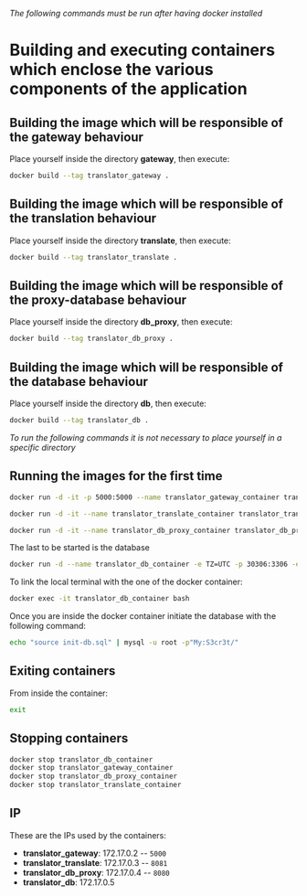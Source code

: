 *The following commands must be run after having docker installed*

# Building and executing containers which enclose the various components of the application
## Building the image which will be responsible of the gateway behaviour
Place yourself inside the directory **gateway**, then execute:
```bash
docker build --tag translator_gateway .
```

## Building the image which will be responsible of the translation behaviour
Place yourself inside the directory **translate**, then execute:
```bash
docker build --tag translator_translate .
```

## Building the image which will be responsible of the proxy-database behaviour
Place yourself inside the directory **db_proxy**, then execute:
```bash
docker build --tag translator_db_proxy .
```

## Building the image which will be responsible of the database behaviour
Place yourself inside the directory **db**, then execute:
```bash
docker build --tag translator_db .
```

*To run the following commands it is not necessary to place yourself in a specific directory*
## Running the images for the first time
```bash
docker run -d -it -p 5000:5000 --name translator_gateway_container translator_gateway
```
```bash
docker run -d -it --name translator_translate_container translator_translate
```
```bash
docker run -d -it --name translator_db_proxy_container translator_db_proxy
```

The last to be started is the database
```bash
docker run -d --name translator_db_container -e TZ=UTC -p 30306:3306 -e MYSQL_ROOT_PASSWORD=My:S3cr3t/ translator_db
```
To link the local terminal with the one of the docker container:
```bash
docker exec -it translator_db_container bash
```
Once you are inside the docker container initiate the database with the following command:
``` bash
echo "source init-db.sql" | mysql -u root -p"My:S3cr3t/"
```

## Exiting containers
From inside the container:
```bash
exit
```

## Stopping containers
```bash
docker stop translator_db_container
docker stop translator_gateway_container
docker stop translator_db_proxy_container
docker stop translator_translate_container
```

## IP
These are the IPs used by the containers:
-   **translator_gateway**: 172.17.0.2 -- `5000`
-   **translator_translate**: 172.17.0.3 -- `8081`
-   **translator_db_proxy**: 172.17.0.4 -- `8080`
-   **translator_db**: 172.17.0.5
